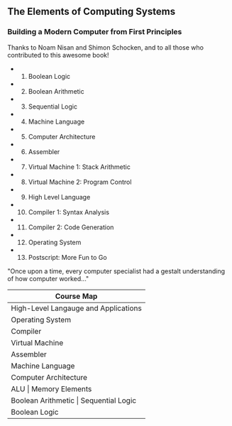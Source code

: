 ## The Elements of Computing Systems
### Building a Modern Computer from First Principles

Thanks to Noam Nisan and Shimon Schocken, and to all those who contributed
to this awesome book!

- 1. Boolean Logic
- 2. Boolean Arithmetic
- 3. Sequential Logic
- 4. Machine Language
- 5. Computer Architecture
- 6. Assembler
- 7. Virtual Machine 1: Stack Arithmetic
- 8. Virtual Machine 2: Program Control
- 9. High Level Language
- 10. Compiler 1: Syntax Analysis
- 11. Compiler 2: Code Generation
- 12. Operating System
- 13. Postscript: More Fun to Go

"Once upon a time, every computer specialist had a gestalt understanding
of how computer worked..."

| Course Map |
| ---------- |
| High-Level Langauge and Applications |
| Operating System |
| Compiler |
| Virtual Machine |
| Assembler |
| Machine Language |
| Computer Architecture |
| ALU \| Memory Elements |
| Boolean Arithmetic \| Sequential Logic |
| Boolean Logic |
